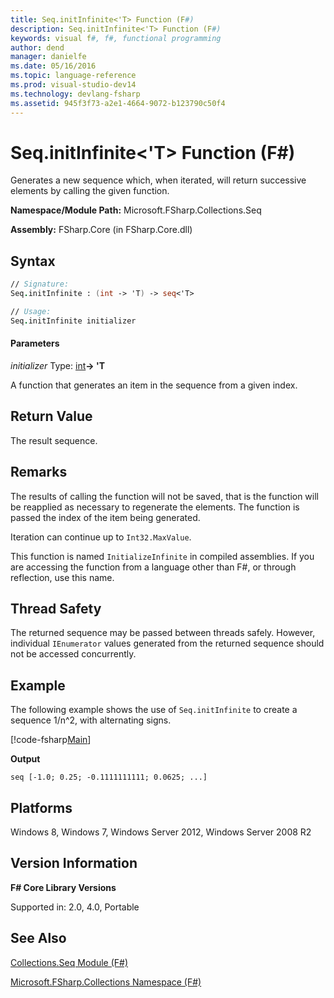 ```yaml
---
title: Seq.initInfinite<'T> Function (F#)
description: Seq.initInfinite<'T> Function (F#)
keywords: visual f#, f#, functional programming
author: dend
manager: danielfe
ms.date: 05/16/2016
ms.topic: language-reference
ms.prod: visual-studio-dev14
ms.technology: devlang-fsharp
ms.assetid: 945f3f73-a2e1-4664-9072-b123790c50f4
---
```


# Seq.initInfinite<'T> Function (F#)

Generates a new sequence which, when iterated, will return successive elements by calling the given function.

**Namespace/Module Path:** Microsoft.FSharp.Collections.Seq

**Assembly:** FSharp.Core (in FSharp.Core.dll)


## Syntax

```fsharp
// Signature:
Seq.initInfinite : (int -> 'T) -> seq<'T>

// Usage:
Seq.initInfinite initializer
```

#### Parameters
*initializer*
Type: [int](https://msdn.microsoft.com/library/025d5455-3622-4ea5-9573-3ecbd4ee1375)**-&gt; 'T**


A function that generates an item in the sequence from a given index.

## Return Value

The result sequence.

## Remarks
The results of calling the function will not be saved, that is the function will be reapplied as necessary to regenerate the elements. The function is passed the index of the item being generated.

Iteration can continue up to `Int32.MaxValue`.

This function is named `InitializeInfinite` in compiled assemblies. If you are accessing the function from a language other than F#, or through reflection, use this name.


## Thread Safety
The returned sequence may be passed between threads safely. However, individual `IEnumerator` values generated from the returned sequence should not be accessed concurrently.


## Example

The following example shows the use of `Seq.initInfinite` to create a sequence 1/n^2, with alternating signs.

[!code-fsharp[Main](~samples/snippets/fsharp/sequences/snippet13.fs)]

**Output**
```
seq [-1.0; 0.25; -0.1111111111; 0.0625; ...]
```

## Platforms
Windows 8, Windows 7, Windows Server 2012, Windows Server 2008 R2


## Version Information
**F# Core Library Versions**

Supported in: 2.0, 4.0, Portable

## See Also
[Collections.Seq Module &#40;F&#35;&#41;](Collections.Seq-Module-%5BFSharp%5D.md)

[Microsoft.FSharp.Collections Namespace &#40;F&#35;&#41;](Microsoft.FSharp.Collections-Namespace-%5BFSharp%5D.md)
